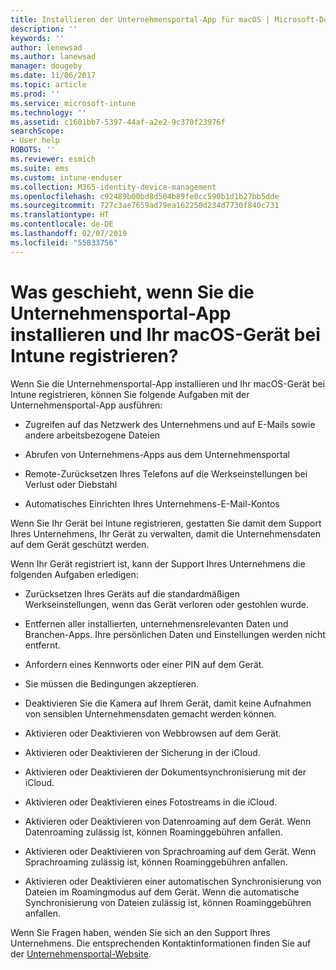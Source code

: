 ```yaml
---
title: Installieren der Unternehmensportal-App für macOS | Microsoft-Dokumentation
description: ''
keywords: ''
author: lenewsad
ms.author: lanewsad
manager: dougeby
ms.date: 11/06/2017
ms.topic: article
ms.prod: ''
ms.service: microsoft-intune
ms.technology: ''
ms.assetid: c1601bb7-5397-44af-a2e2-9c370f23976f
searchScope:
- User help
ROBOTS: ''
ms.reviewer: esmich
ms.suite: ems
ms.custom: intune-enduser
ms.collection: M365-identity-device-management
ms.openlocfilehash: c92489b00bd8d504b89fe0cc590b1d1b27bb5dde
ms.sourcegitcommit: 727c3ae7659ad79ea162250d234d7730f840c731
ms.translationtype: HT
ms.contentlocale: de-DE
ms.lasthandoff: 02/07/2019
ms.locfileid: "55833756"
---
```

# <a name="what-happens-if-you-install-the-company-portal-app-and-enroll-your-macos-device-in-intune"></a>Was geschieht, wenn Sie die Unternehmensportal-App installieren und Ihr macOS-Gerät bei Intune registrieren?

Wenn Sie die Unternehmensportal-App installieren und Ihr macOS-Gerät bei Intune registrieren, können Sie folgende Aufgaben mit der Unternehmensportal-App ausführen:

-   Zugreifen auf das Netzwerk des Unternehmens und auf E-Mails sowie andere arbeitsbezogene Dateien

-   Abrufen von Unternehmens-Apps aus dem Unternehmensportal

-   Remote-Zurücksetzen Ihres Telefons auf die Werkseinstellungen bei Verlust oder Diebstahl

-   Automatisches Einrichten Ihres Unternehmens-E-Mail-Kontos

Wenn Sie Ihr Gerät bei Intune registrieren, gestatten Sie damit dem Support Ihres Unternehmens, Ihr Gerät zu verwalten, damit die Unternehmensdaten auf dem Gerät geschützt werden.

Wenn Ihr Gerät registriert ist, kann der Support Ihres Unternehmens die folgenden Aufgaben erledigen:

-   Zurücksetzen Ihres Geräts auf die standardmäßigen Werkseinstellungen, wenn das Gerät verloren oder gestohlen wurde.

-   Entfernen aller installierten, unternehmensrelevanten Daten und Branchen-Apps. Ihre persönlichen Daten und Einstellungen werden nicht entfernt.

-   Anfordern eines Kennworts oder einer PIN auf dem Gerät.

-   Sie müssen die Bedingungen akzeptieren.

-   Deaktivieren Sie die Kamera auf Ihrem Gerät, damit keine Aufnahmen von sensiblen Unternehmensdaten gemacht werden können.

-   Aktivieren oder Deaktivieren von Webbrowsen auf dem Gerät.

-   Aktivieren oder Deaktivieren der Sicherung in der iCloud.

-   Aktivieren oder Deaktivieren der Dokumentsynchronisierung mit der iCloud.

-   Aktivieren oder Deaktivieren eines Fotostreams in die iCloud.

-   Aktivieren oder Deaktivieren von Datenroaming auf dem Gerät. Wenn Datenroaming zulässig ist, können Roaminggebühren anfallen.

-   Aktivieren oder Deaktivieren von Sprachroaming auf dem Gerät. Wenn Sprachroaming zulässig ist, können Roaminggebühren anfallen.

-   Aktivieren oder Deaktivieren einer automatischen Synchronisierung von Dateien im Roamingmodus auf dem Gerät. Wenn die automatische Synchronisierung von Dateien zulässig ist, können Roaminggebühren anfallen.

Wenn Sie Fragen haben, wenden Sie sich an den Support Ihres Unternehmens. Die entsprechenden Kontaktinformationen finden Sie auf der [Unternehmensportal-Website](https://go.microsoft.com/fwlink/?linkid=2010980).
